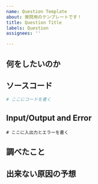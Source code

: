 ```yaml
---
name: Question Template
about: 質問用のテンプレートです！
title: Question Title
labels: Question
assignees: ''

---
```


## 何をしたいのか


## ソースコード
```python
# ここにコードを書く
```

## Input/Output and Error
```
# ここに入出力とエラーを書く
```

## 調べたこと


## 出来ない原因の予想


